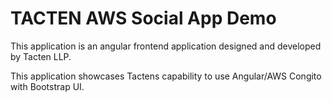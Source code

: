 TACTEN AWS Social App Demo	
===================================================

This application is an angular frontend application designed and developed by Tacten LLP.

This application showcases Tactens capability to use Angular/AWS Congito with Bootstrap UI.